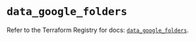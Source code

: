 # `data_google_folders`

Refer to the Terraform Registry for docs: [`data_google_folders`](https://registry.terraform.io/providers/hashicorp/google/5.32.0/docs/data-sources/folders).
